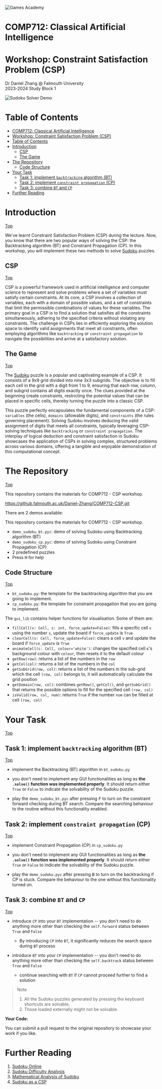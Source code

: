 ![Games Academy](../../../../Falmouth/common/ga_uni_logo.png)

# COMP712: Classical Artificial Intelligence 

# Workshop: Constraint Satisfaction Problem (CSP)

Dr Daniel Zhang @ Falmouth University\
2023-2024 Study Block 1

![Sudoku Solver Demo](bt_sudoku.apng)

<div id="top"></div>

# Table of Contents
- [COMP712: Classical Artificial Intelligence](#comp712-classical-artificial-intelligence)
- [Workshop: Constraint Satisfaction Problem (CSP)](#workshop-constraint-satisfaction-problem-csp)
- [Table of Contents](#table-of-contents)
- [Introduction](#introduction)
  - [CSP](#csp)
  - [The Game](#the-game)
- [The Repository](#the-repository)
  - [Code Structure](#code-structure)
- [Your Task](#your-task)
  - [Task 1: implement `backtracking` algorithm (BT)](#task-1-implement-backtracking-algorithm-bt)
  - [Task 2: implement `constraint propagation` (CP)](#task-2-implement-constraint-propagation-cp)
  - [Task 3: combine `BT` and `CP`](#task-3-combine-bt-and-cp)
- [Further Reading](#further-reading)



# Introduction
[Top](#top)

We've learnt Constraint Satisfaction Problem (CSP) during the lecture. Now, you know that there are two popular ways of solving the CSP: the Backtracking algorithm (BT) and Constraint Propagation (CP). In this workshop, you will implement these two methods to solve [Sudoku](https://sudoku.com/) puzzles.

## CSP
[Top](#top)

CSP is a powerful framework used in artificial intelligence and computer science to represent and solve problems where a set of variables must satisfy certain constraints. At its core, a CSP involves a collection of variables, each with a domain of possible values, and a set of constraints that limit the permissible combinations of values for these variables. The primary goal in a CSP is to find a solution that satisfies all the constraints simultaneously, adhering to the specified criteria without violating any constraints. The challenge in CSPs lies in efficiently exploring the solution space to identify valid assignments that meet all constraints, often employing algorithms like `backtracking` or `constraint propagation` to navigate the possibilities and arrive at a satisfactory solution.

## The Game
[Top](#top)

The [Sudoku](https://sudoku.com/) puzzle is a popular and captivating example of a CSP. It consists of a 9x9 grid divided into nine 3x3 subgrids. The objective is to fill each cell in the grid with a digit from 1 to 9, ensuring that each row, column, and subgrid contains all digits exactly once. The clues provided at the beginning create constraints, restricting the potential values that can be placed in specific cells, thereby turning the puzzle into a classic CSP.

This puzzle perfectly encapsulates the fundamental components of a CSP: `variables` (the cells), `domains` (allowable digits), and `constraints` (the rules governing placement). Solving Sudoku involves deducing the valid assignment of digits that meets all constraints, typically leveraging CSP-solving techniques like `backtracking` or `constraint propagation`. The interplay of logical deduction and constraint satisfaction in Sudoku showcases the application of CSPs in solving complex, structured problems across various domains, offering a tangible and enjoyable demonstration of this computational concept.

# The Repository
[Top](#top)

This repository contains the materials for COMP712 - CSP workshop.

https://github.falmouth.ac.uk/Daniel-Zhang/COMP712-CSP.git

There are 2 demos available:

This repository contains the materials for COMP712 - CSP workshop.

- `demo_sudoku_bt.pyc`: demo of solving Sudoku using Backtracking algorithm (BT)
- `demo_sudoku_cp.pyc`: demo of solving Sudoku using Constraint Propagation (CP)
- 2 predefined puzzles
- Press <kbd>H</kbd> for help

## Code Structure
[Top](#top)

- `bt_sudoku.py`: the template for the backtracking algorithm that you are going to implement.
- `cp_sudoku.py`: the template for constraint propagation that you are going to implement.

The `gui_lib` contains helper functions for visualisation. Some of them are:

- `fillCell(v: Cell, s: int, force_update=False)`: fills a specific cell `v` using the number `s`, update the board if `force_update` is `True`
- `clearCell(v: Cell, force_update=False)`: clears a cell `v` and update the board if `force_update` is `True`
- `animateCell(c: Cell, colour='white')`: changes the specified cell **`c`**'s background colour with `colour`, then resets it to the default colour
- `getRow(row)`: returns a list of the numbers in the `row`
- `getCol(col)`: returns a list of the numbers in the `col`
- `getSubGrid(row, col)`: returns a list of the numbers in the sub-grid which the cell `(row, col)` belongs to, it will automatically calculate the grid position
- `getDomain(row, col)`: combines `getRow()`, `getCol()`, and `getSubGrid()` that returns the possible options to fill for the specified cell `(row, col)`
- `isValid(row, col, num)`: returns `True` if the number `num` can be filled at cell `(row, col)`

# Your Task
[Top](#top)

## Task 1: implement `backtracking` algorithm (BT)
[Top](#top)

- implement the Backtracking (BT) algorithm in `bt_sudoku.py`
   
- you don't need to implement any GUI functionalities as long as **the `.solve()` function was implemented properly**. It should return either `True` or `False` to indicate the solvability of the Sudoku puzzle.
   
- play the `demo_sudoku_bt.pyc` after pressing <kbd>F</kbd> to turn on the constraint forward checking during BT search. Compare the searching behaviour to the routine without this functionality enabled.
   
## Task 2: implement `constraint propagation` (CP)
[Top](#top)

- implement Constraint Propagation (CP) in `cp_sudoku.py`
   
- you don't need to implement any GUI functionalities as long as **the `.solve()` function was implemented properly**. It should return either `True` or `False` to indicate the solvability of the Sudoku puzzle.
   
- play the `demo_sudoku.pyc` after pressing <kbd>B</kbd> to turn on the backtracking if CP is stuck. Compare the behaviour to the one without this functionality turned on.


## Task 3: combine `BT` and `CP`
[Top](#top)

- introduce `CP` into your `BT` implementation -- you don't need to do anything more other than checking the `self.forward` status between `True` and `False`
   - By introducing `CP` into `BT`, it significantly reduces the search space during `BT` process

- introduce `BT` into your `CP` implementation -- you don't need to do anything more other than checking the `self.backtrack` status between `True` and `False`
  - continue searching with `BT` if `CP` cannot proceed further to find a solution

> Note
>    1. All the Sudoku puzzles generated by pressing the keyboard shortcuts are solvable.
>    2. Those loaded externally might not be solvable.

**Your Code:**

You can submit a pull request to the original repository to showcase your work if you like.


# Further Reading

1. [Sudoku Online](https://www.learn-sudoku.com/)
2. [Sudoku Difficulty Analysis](https://www.sudokuoftheday.com/difficulty)
3. [Mathematical Analysis of Sudoku](https://ar5iv.labs.arxiv.org/html/1403.7373)
4. [Sudoku as a CSP](https://www.codeproject.com/articles/34403/sudoku-as-a-csp)
    